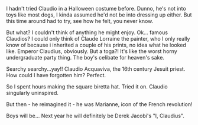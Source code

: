 I hadn't tried Claudio in a Halloween costume before. Dunno, he's not into toys like most dogs, I kinda assumed he'd not be into dressing up either. But this time around had to try, see how he felt, you never know.

But what? I couldn't think of anything he might enjoy. Ok... famous Claudios? I could only think of Claude Lorraine the painter, who I only really know of because i inherited a couple of his prints, no idea what he looked like. Emperor Claudius, obviously. But a toga?! It's like the worst horny undergraduate party thing. The boy's celibate for heaven's sake.

Searchy searchy...yay!! Claudio Acquaviva, the 16th century Jesuit priest. How could I have forgotten him? Perfect.

So I spent hours making  the square biretta hat. 
Tried it on. Claudio singularly uninspired.

But then - he reimagined it - he was Marianne, icon of the French revolution!

Boys will be...
Next year he will definitely be Derek Jacobi's "I, Claudius". 